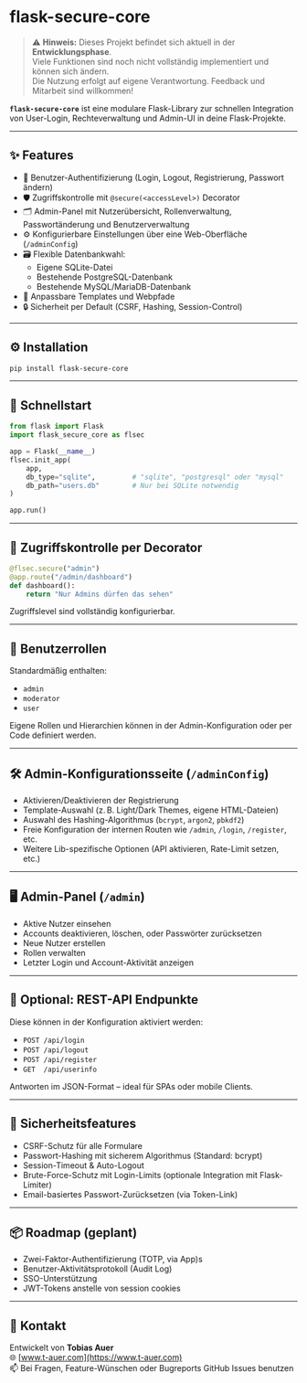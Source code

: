 # flask-secure-core

> ⚠️ **Hinweis:** Dieses Projekt befindet sich aktuell in der **Entwicklungsphase**.  
> Viele Funktionen sind noch nicht vollständig implementiert und können sich ändern.  
> Die Nutzung erfolgt auf eigene Verantwortung. Feedback und Mitarbeit sind willkommen!

**`flask-secure-core`** ist eine modulare Flask-Library zur schnellen Integration von User-Login, Rechteverwaltung und Admin-UI in deine Flask-Projekte.

---

## ✨ Features

- 🔐 Benutzer-Authentifizierung (Login, Logout, Registrierung, Passwort ändern)
- 🛡️ Zugriffskontrolle mit `@secure(<accessLevel>)` Decorator
- 🗂️ Admin-Panel mit Nutzerübersicht, Rollenverwaltung, Passwortänderung und Benutzerverwaltung
- ⚙️ Konfigurierbare Einstellungen über eine Web-Oberfläche (`/adminConfig`)
- 🗃️ Flexible Datenbankwahl:
  - Eigene SQLite-Datei
  - Bestehende PostgreSQL-Datenbank
  - Bestehende MySQL/MariaDB-Datenbank
- 🎨 Anpassbare Templates und Webpfade
- 🔒 Sicherheit per Default (CSRF, Hashing, Session-Control)

---

## ⚙️ Installation

```bash
pip install flask-secure-core
```

---

## 🚀 Schnellstart

```python
from flask import Flask
import flask_secure_core as flsec

app = Flask(__name__)
flsec.init_app(
    app,
    db_type="sqlite",         # "sqlite", "postgresql" oder "mysql"
    db_path="users.db"        # Nur bei SQLite notwendig
)

app.run()
```

---

## 🔧 Zugriffskontrolle per Decorator

```python
@flsec.secure("admin")
@app.route("/admin/dashboard")
def dashboard():
    return "Nur Admins dürfen das sehen"
```

Zugriffslevel sind vollständig konfigurierbar.

---

## 🔐 Benutzerrollen

Standardmäßig enthalten:

- `admin`
- `moderator`
- `user`

Eigene Rollen und Hierarchien können in der Admin-Konfiguration oder per Code definiert werden.

---

## 🛠️ Admin-Konfigurationsseite (`/adminConfig`)

- Aktivieren/Deaktivieren der Registrierung
- Template-Auswahl (z. B. Light/Dark Themes, eigene HTML-Dateien)
- Auswahl des Hashing-Algorithmus (`bcrypt`, `argon2`, `pbkdf2`)
- Freie Konfiguration der internen Routen wie `/admin`, `/login`, `/register`, etc.
- Weitere Lib-spezifische Optionen (API aktivieren, Rate-Limit setzen, etc.)

---

## 🖥️ Admin-Panel (`/admin`)

- Aktive Nutzer einsehen
- Accounts deaktivieren, löschen, oder Passwörter zurücksetzen
- Neue Nutzer erstellen
- Rollen verwalten
- Letzter Login und Account-Aktivität anzeigen

---

## 🧩 Optional: REST-API Endpunkte

Diese können in der Konfiguration aktiviert werden:

- `POST /api/login`
- `POST /api/logout`
- `POST /api/register`
- `GET  /api/userinfo`

Antworten im JSON-Format – ideal für SPAs oder mobile Clients.

---


## 🔐 Sicherheitsfeatures

- CSRF-Schutz für alle Formulare
- Passwort-Hashing mit sicherem Algorithmus (Standard: bcrypt)
- Session-Timeout & Auto-Logout
- Brute-Force-Schutz mit Login-Limits (optionale Integration mit Flask-Limiter)
- Email-basiertes Passwort-Zurücksetzen (via Token-Link)

---

## 📦 Roadmap (geplant)

- Zwei-Faktor-Authentifizierung (TOTP, via App)s
- Benutzer-Aktivitätsprotokoll (Audit Log)
- SSO-Unterstützung
- JWT-Tokens anstelle von session cookies

---


## 💬 Kontakt

Entwickelt von **Tobias Auer**  
🌐 [www.t-auer.com](https://www.t-auer.com)  
📫 Bei Fragen, Feature-Wünschen oder Bugreports GitHub Issues benutzen

